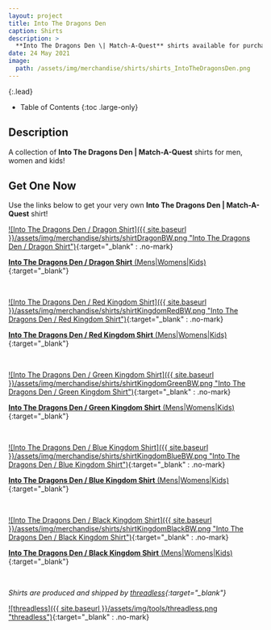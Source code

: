 ```yaml
---
layout: project
title: Into The Dragons Den
caption: Shirts
description: >
  **Into The Dragons Den \| Match-A-Quest** shirts available for purchase!
date: 24 May 2021
image: 
  path: /assets/img/merchandise/shirts/shirts_IntoTheDragonsDen.png
---
```


{:.lead}

- Table of Contents
{:toc .large-only}

## Description

A collection of **Into The Dragons Den \| Match-A-Quest** shirts for men, women and kids!

## Get One Now
 
Use the links below to get your very own **Into The Dragons Den \| Match-A-Quest** shirt!

[![Into The Dragons Den / Dragon Shirt]({{ site.baseurl }}/assets/img/merchandise/shirts/shirtDragonBW.png "Into The Dragons Den / Dragon Shirt")](https://receptorcell.threadless.com/designs/into-the-dragons-den-dragon-b-w/mens/t-shirt/triblend){:target="_blank" : .no-mark}

[**Into The Dragons Den / Dragon Shirt** (Mens\|Womens\|Kids)](https://receptorcell.threadless.com/designs/into-the-dragons-den-dragon-b-w/mens/t-shirt/triblend){:target="_blank"}

&nbsp;

[![Into The Dragons Den / Red Kingdom Shirt]({{ site.baseurl }}/assets/img/merchandise/shirts/shirtKingdomRedBW.png "Into The Dragons Den / Red Kingdom Shirt")](https://receptorcell.threadless.com/designs/into-the-dragons-den-red-kingdom-b-w/womens/t-shirt/triblend){:target="_blank" : .no-mark}

[**Into The Dragons Den / Red Kingdom Shirt** (Mens\|Womens\|Kids)](https://receptorcell.threadless.com/designs/into-the-dragons-den-red-kingdom-b-w/womens/t-shirt/triblend){:target="_blank"}

&nbsp;

[![Into The Dragons Den / Green Kingdom Shirt]({{ site.baseurl }}/assets/img/merchandise/shirts/shirtKingdomGreenBW.png "Into The Dragons Den / Green Kingdom Shirt")](https://receptorcell.threadless.com/designs/into-the-dragons-den-green-kingdom-b-w/mens/t-shirt/triblend){:target="_blank" : .no-mark}

[**Into The Dragons Den / Green Kingdom Shirt** (Mens\|Womens\|Kids)](https://receptorcell.threadless.com/designs/into-the-dragons-den-green-kingdom-b-w/mens/t-shirt/triblend){:target="_blank"}

&nbsp;

[![Into The Dragons Den / Blue Kingdom Shirt]({{ site.baseurl }}/assets/img/merchandise/shirts/shirtKingdomBlueBW.png "Into The Dragons Den / Blue Kingdom Shirt")](https://receptorcell.threadless.com/designs/into-the-dragons-den-blue-kingdom-b-w/womens/t-shirt/triblend){:target="_blank" : .no-mark}

[**Into The Dragons Den / Blue Kingdom Shirt** (Mens\|Womens\|Kids)](https://receptorcell.threadless.com/designs/into-the-dragons-den-blue-kingdom-b-w/womens/t-shirt/triblend){:target="_blank"}

&nbsp;

[![Into The Dragons Den / Black Kingdom Shirt]({{ site.baseurl }}/assets/img/merchandise/shirts/shirtKingdomBlackBW.png "Into The Dragons Den / Black Kingdom Shirt")](https://receptorcell.threadless.com/designs/into-the-dragons-den-black-kingdom-b-w/mens/t-shirt/triblend){:target="_blank" : .no-mark}

[**Into The Dragons Den / Black Kingdom Shirt** (Mens\|Womens\|Kids)](https://receptorcell.threadless.com/designs/into-the-dragons-den-black-kingdom-b-w/mens/t-shirt/triblend){:target="_blank"}

&nbsp;

*Shirts are produced and shipped by [threadless](https://www.threadless.com){:target="_blank"}*

[![threadless]({{ site.baseurl }}/assets/img/tools/threadless.png "threadless")](https://www.threadless.com){:target="_blank" : .no-mark}

